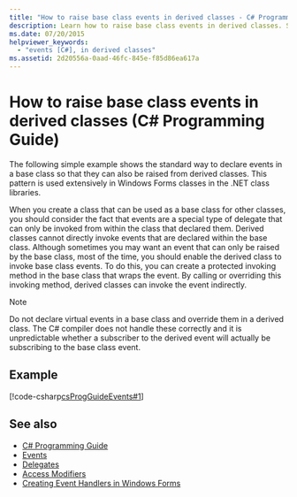 ```yaml
---
title: "How to raise base class events in derived classes - C# Programming Guide"
description: Learn how to raise base class events in derived classes. See a code example and view additional available resources.
ms.date: 07/20/2015
helpviewer_keywords: 
  - "events [C#], in derived classes"
ms.assetid: 2d20556a-0aad-46fc-845e-f85d86ea617a
---
```

# How to raise base class events in derived classes (C# Programming Guide)
The following simple example shows the standard way to declare events in a base class so that they can also be raised from derived classes. This pattern is used extensively in Windows Forms classes in the .NET class libraries.  
  
 When you create a class that can be used as a base class for other classes, you should consider the fact that events are a special type of delegate that can only be invoked from within the class that declared them. Derived classes cannot directly invoke events that are declared within the base class. Although sometimes you may want an event that can only be raised by the base class, most of the time, you should enable the derived class to invoke base class events. To do this, you can create a protected invoking method in the base class that wraps the event. By calling or overriding this invoking method, derived classes can invoke the event indirectly.  
  
> [!NOTE]
> Do not declare virtual events in a base class and override them in a derived class. The C# compiler does not handle these correctly and it is unpredictable whether a subscriber to the derived event will actually be subscribing to the base class event.  
  
## Example  
 [!code-csharp[csProgGuideEvents#1](~/samples/snippets/csharp/VS_Snippets_VBCSharp/csProgGuideEvents/CS/Events.cs#1)]  
  
## See also

- [C# Programming Guide](../index.md)
- [Events](./index.md)
- [Delegates](../delegates/index.md)
- [Access Modifiers](../classes-and-structs/access-modifiers.md)
- [Creating Event Handlers in Windows Forms](/dotnet/desktop/winforms/creating-event-handlers-in-windows-forms)
